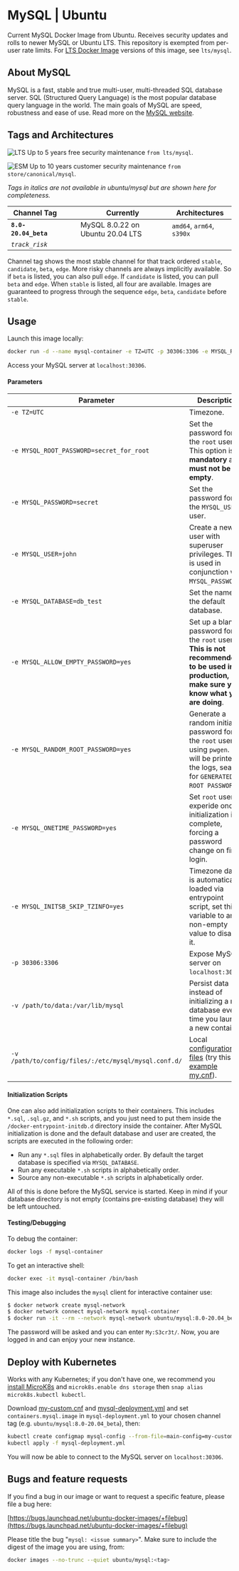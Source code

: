 # MySQL | Ubuntu

Current MySQL Docker Image from Ubuntu. Receives security updates and rolls to newer MySQL or Ubuntu LTS. This repository is exempted from per-user rate limits. For [LTS Docker Image](https://ubuntu.com/security/docker-images) versions of this image, see `lts/mysql`. 


## About MySQL

MySQL is a fast, stable and true multi-user, multi-threaded SQL database server. SQL (Structured Query Language) is the most popular database query language in the world. The main goals of MySQL are speed, robustness and ease of use. Read more on the [MySQL website](https://dev.mysql.com/doc/refman/8.0/en/).


## Tags and Architectures
![LTS](https://assets.ubuntu.com/v1/0a5ff561-LTS%402x.png?h=17)
Up to 5 years free security maintenance `from lts/mysql`.

![ESM](https://assets.ubuntu.com/v1/572f3fbd-ESM%402x.png?h=17)
Up to 10 years customer security maintenance `from store/canonical/mysql`.

_Tags in italics are not available in ubuntu/mysql but are shown here for completeness._

| Channel Tag | | | Currently | Architectures |
|---|---|---|---|---|
| **`8.0-20.04_beta`** &nbsp;&nbsp; | | | MySQL 8.0.22 on Ubuntu 20.04 LTS | `amd64`, `arm64`, `s390x` |
| _`track_risk`_ |

Channel tag shows the most stable channel for that track ordered `stable`, `candidate`, `beta`, `edge`. More risky channels are always implicitly available. So if `beta` is listed, you can also pull `edge`. If `candidate` is listed, you can pull `beta` and `edge`. When `stable` is listed, all four are available. Images are guaranteed to progress through the sequence `edge`, `beta`, `candidate` before `stable`.


## Usage

Launch this image locally:

```sh
docker run -d --name mysql-container -e TZ=UTC -p 30306:3306 -e MYSQL_ROOT_PASSWORD=My:S3cr3t/ ubuntu/mysql:8.0-20.04_beta
```
Access your MySQL server at `localhost:30306`.

#### Parameters

| Parameter | Description |
|---|---|
| `-e TZ=UTC` | Timezone. |
| `-e MYSQL_ROOT_PASSWORD=secret_for_root` | Set the password for the `root` user. This option is **mandatory** and **must not be empty**. |
| `-e MYSQL_PASSWORD=secret` | Set the password for the `MYSQL_USER` user. |
| `-e MYSQL_USER=john` | Create a new user with superuser privileges. This is used in conjunction with `MYSQL_PASSWORD`. |
| `-e MYSQL_DATABASE=db_test` | Set the name of the default database. |
| `-e MYSQL_ALLOW_EMPTY_PASSWORD=yes` | Set up a blank password for the `root` user. **This is not recommended to be used in production, make sure you know what you are doing**. |
| `-e MYSQL_RANDOM_ROOT_PASSWORD=yes` | Generate a random initial password for the `root` user using `pwgen`. It will be printed in the logs, search for `GENERATED ROOT PASSWORD`. |
| `-e MYSQL_ONETIME_PASSWORD=yes` | Set `root` user as experide once initialization is complete, forcing a password change on first login. |
| `-e MYSQL_INITSB_SKIP_TZINFO=yes` | Timezone data is automatically loaded via entrypoint script, set this variable to any non-empty value to disable it. |
| `-p 30306:3306` | Expose MySQL server on `localhost:30306`. |
| `-v /path/to/data:/var/lib/mysql` | Persist data instead of initializing a new database every time you launch a new container. |
| `-v /path/to/config/files/:/etc/mysql/mysql.conf.d/` | Local [configuration files](https://dev.mysql.com/doc/refman/8.0/en/mysql-command-options.html) (try this [example my.cnf](https://git.launchpad.net/~canonical-server/ubuntu-docker-images/+git/mysql/plain/examples/config/my.cnf)). |

#### Initialization Scripts

One can also add initialization scripts to their containers. This includes `*.sql`, `.sql.gz`, and `*.sh` scripts, and you just need to put them inside the  `/docker-entrypoint-initdb.d` directory inside the container. After MySQL initialization is done and the default database and user are created, the scripts are executed in the following order:

* Run any `*.sql` files in alphabetically order. By default the target database is specified via `MYSQL_DATABASE`.
* Run any executable `*.sh` scripts in alphabetically order.
* Source any non-executable `*.sh` scripts in alphabetically order.

All of this is done before the MySQL service is started. Keep in mind if your database directory is not empty (contains pre-existing database) they will be left untouched.


#### Testing/Debugging

To debug the container:

```sh
docker logs -f mysql-container
```

To get an interactive shell:

```sh
docker exec -it mysql-container /bin/bash
```

This image also includes the `mysql` client for interactive container use:

```sh
$ docker network create mysql-network
$ docker network connect mysql-network mysql-container
$ docker run -it --rm --network mysql-network ubuntu/mysql:8.0-20.04_beta mysql -hmysql-container -uroot -p
```
The password will be asked and you can enter `My:S3cr3t/`. Now, you are logged in and can enjoy your new instance.

## Deploy with Kubernetes

Works with any Kubernetes; if you don't have one, we recommend you [install MicroK8s](https://microk8s.io/) and `microk8s.enable dns storage` then `snap alias microk8s.kubectl kubectl`.

Download
[my-custom.cnf](https://git.launchpad.net/~canonical-server/ubuntu-docker-images/+git/mysql/plain/examples/config/my-custom.cnf) and
[mysql-deployment.yml](https://git.launchpad.net/~canonical-server/ubuntu-docker-images/+git/mysql/plain/examples/mysql-deployment.yml) and set `containers.mysql.image` in `mysql-deployment.yml` to your chosen channel tag (e.g. `ubuntu/mysql:8.0-20.04_beta`), then:

```sh
kubectl create configmap mysql-config --from-file=main-config=my-custom.cnf
kubectl apply -f mysql-deployment.yml
```

You will now be able to connect to the MySQL server on `localhost:30306`.

## Bugs and feature requests

If you find a bug in our image or want to request a specific feature, please file a bug here:

[https://bugs.launchpad.net/ubuntu-docker-images/+filebug](https://bugs.launchpad.net/ubuntu-docker-images/+filebug)

Please title the bug "`mysql: <issue summary>`". Make sure to include the digest of the image you are using, from:

```sh
docker images --no-trunc --quiet ubuntu/mysql:<tag>
```


